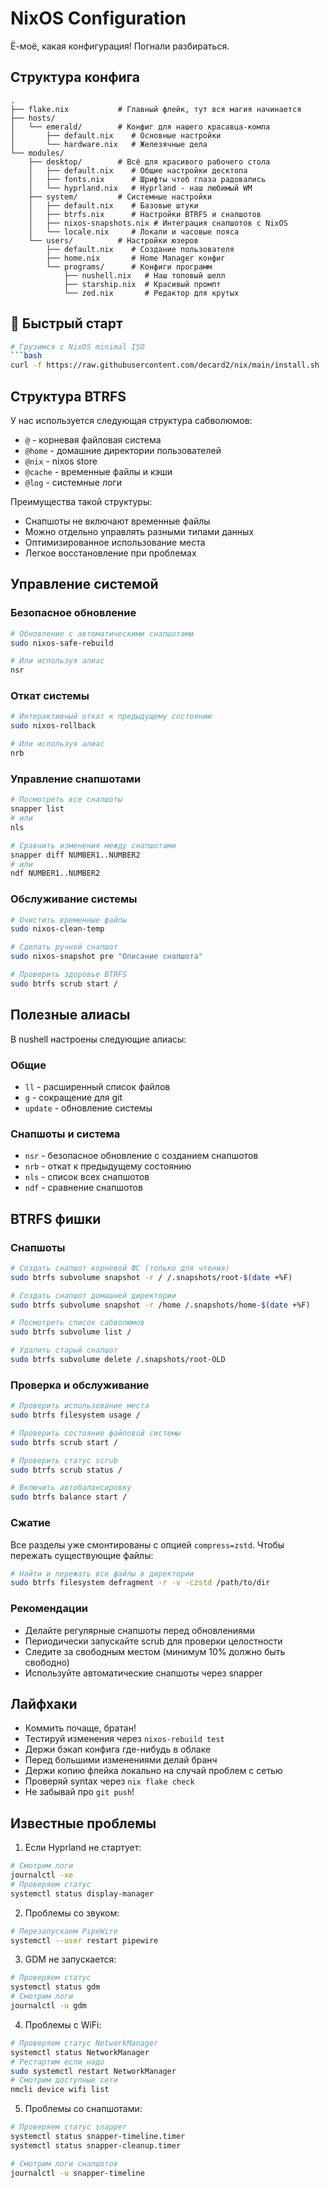 # NixOS Configuration

Ё-моё, какая конфигурация! Погнали разбираться.

## Структура конфига

```
.
├── flake.nix           # Главный флейк, тут вся магия начинается
├── hosts/
│   └── emerald/        # Конфиг для нашего красавца-компа
│       ├── default.nix    # Основные настройки
│       └── hardware.nix   # Железячные дела
└── modules/
    ├── desktop/        # Всё для красивого рабочего стола
    │   ├── default.nix    # Общие настройки десктопа
    │   ├── fonts.nix      # Шрифты чтоб глаза радовались
    │   └── hyprland.nix   # Hyprland - наш любимый WM
    ├── system/         # Системные настройки
    │   ├── default.nix    # Базовые штуки
    │   ├── btrfs.nix      # Настройки BTRFS и снапшотов
    │   ├── nixos-snapshots.nix # Интеграция снапшотов с NixOS
    │   └── locale.nix     # Локали и часовые пояса
    └── users/          # Настройки юзеров
        ├── default.nix    # Создание пользователя
        ├── home.nix       # Home Manager конфиг
        └── programs/      # Конфиги программ
            ├── nushell.nix   # Наш топовый шелл
            ├── starship.nix  # Красивый промпт
            └── zed.nix       # Редактор для крутых
```

## 🚀 Быстрый старт

```bash
# Грузимся с NixOS minimal ISO
```bash
curl -f https://raw.githubusercontent.com/decard2/nix/main/install.sh | sudo sh
```

## Структура BTRFS

У нас используется следующая структура сабволюмов:
- `@` - корневая файловая система
- `@home` - домашние директории пользователей
- `@nix` - nixos store
- `@cache` - временные файлы и кэши
- `@log` - системные логи

Преимущества такой структуры:
- Снапшоты не включают временные файлы
- Можно отдельно управлять разными типами данных
- Оптимизированное использование места
- Легкое восстановление при проблемах

## Управление системой

### Безопасное обновление
```bash
# Обновление с автоматическими снапшотами
sudo nixos-safe-rebuild

# Или используя алиас
nsr
```

### Откат системы
```bash
# Интерактивный откат к предыдущему состоянию
sudo nixos-rollback

# Или используя алиас
nrb
```

### Управление снапшотами
```bash
# Посмотреть все снапшоты
snapper list
# или
nls

# Сравнить изменения между снапшотами
snapper diff NUMBER1..NUMBER2
# или
ndf NUMBER1..NUMBER2
```

### Обслуживание системы
```bash
# Очистить временные файлы
sudo nixos-clean-temp

# Сделать ручной снапшот
sudo nixos-snapshot pre "Описание снапшота"

# Проверить здоровье BTRFS
sudo btrfs scrub start /
```

## Полезные алиасы

В nushell настроены следующие алиасы:

### Общие
- `ll` - расширенный список файлов
- `g` - сокращение для git
- `update` - обновление системы

### Снапшоты и система
- `nsr` - безопасное обновление с созданием снапшотов
- `nrb` - откат к предыдущему состоянию
- `nls` - список всех снапшотов
- `ndf` - сравнение снапшотов

## BTRFS фишки

### Снапшоты
```bash
# Создать снапшот корневой ФС (только для чтения)
sudo btrfs subvolume snapshot -r / /.snapshots/root-$(date +%F)

# Создать снапшот домашней директории
sudo btrfs subvolume snapshot -r /home /.snapshots/home-$(date +%F)

# Посмотреть список сабволюмов
sudo btrfs subvolume list /

# Удалить старый снапшот
sudo btrfs subvolume delete /.snapshots/root-OLD
```

### Проверка и обслуживание
```bash
# Проверить использование места
sudo btrfs filesystem usage /

# Проверить состояние файловой системы
sudo btrfs scrub start /

# Проверить статус scrub
sudo btrfs scrub status /

# Включить автобалансировку
sudo btrfs balance start /
```

### Сжатие
Все разделы уже смонтированы с опцией `compress=zstd`. Чтобы пережать существующие файлы:
```bash
# Найти и пережать все файлы в директории
sudo btrfs filesystem defragment -r -v -czstd /path/to/dir
```

### Рекомендации
- Делайте регулярные снапшоты перед обновлениями
- Периодически запускайте scrub для проверки целостности
- Следите за свободным местом (минимум 10% должно быть свободно)
- Используйте автоматические снапшоты через snapper

## Лайфхаки

- Коммить почаще, братан!
- Тестируй изменения через `nixos-rebuild test`
- Держи бэкап конфига где-нибудь в облаке
- Перед большими изменениями делай бранч
- Держи копию флейка локально на случай проблем с сетью
- Проверяй syntax через `nix flake check`
- Не забывай про `git push`!

## Известные проблемы

1. Если Hyprland не стартует:
```bash
# Смотрим логи
journalctl -xe
# Проверяем статус
systemctl status display-manager
```

2. Проблемы со звуком:
```bash
# Перезапускаем PipeWire
systemctl --user restart pipewire
```

3. GDM не запускается:
```bash
# Проверяем статус
systemctl status gdm
# Смотрим логи
journalctl -u gdm
```

4. Проблемы с WiFi:
```bash
# Проверяем статус NetworkManager
systemctl status NetworkManager
# Рестартим если надо
sudo systemctl restart NetworkManager
# Смотрим доступные сети
nmcli device wifi list
```

5. Проблемы со снапшотами:
```bash
# Проверяем статус snapper
systemctl status snapper-timeline.timer
systemctl status snapper-cleanup.timer

# Смотрим логи снапшотов
journalctl -u snapper-timeline
```
